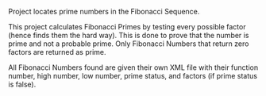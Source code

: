 Project locates prime numbers in the Fibonacci Sequence.

This project calculates Fibonacci Primes by testing every possible factor (hence finds them the hard way).  This is done to prove that the number is prime and not a probable prime.  Only Fibonacci Numbers that return zero factors are returned as prime.

All Fibonacci Numbers found are given their own XML file with their function number, high number, low number, prime status, and factors (if prime status is false).